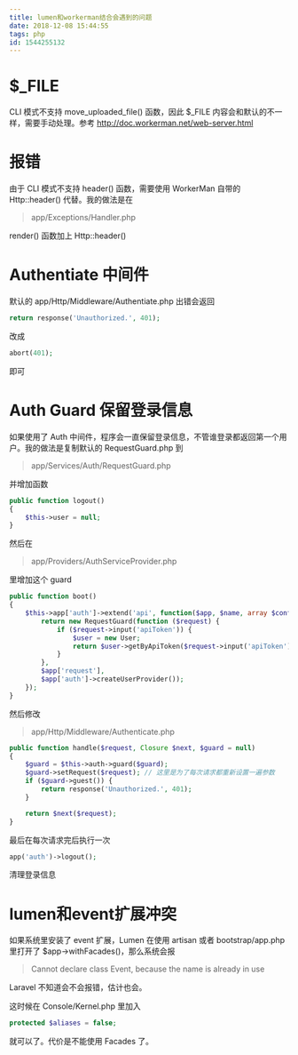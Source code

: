 ```yaml
---
title: lumen和workerman结合会遇到的问题
date: 2018-12-08 15:44:55
tags: php
id: 1544255132
---
```

# $_FILE
CLI 模式不支持 move_uploaded_file() 函数，因此 $_FILE 内容会和默认的不一样，需要手动处理。参考 http://doc.workerman.net/web-server.html

# 报错
由于 CLI 模式不支持 header() 函数，需要使用 WorkerMan 自带的 Http::header() 代替。我的做法是在
> app/Exceptions/Handler.php

render() 函数加上 Http::header()

# Authentiate 中间件
默认的 app/Http/Middleware/Authentiate.php 出错会返回
```php
return response('Unauthorized.', 401);
```
改成
```php
abort(401);
```
即可

# Auth Guard 保留登录信息
如果使用了 Auth 中间件，程序会一直保留登录信息，不管谁登录都返回第一个用户。我的做法是复制默认的 RequestGuard.php 到
> app/Services/Auth/RequestGuard.php

并增加函数
```php
public function logout()
{
    $this->user = null;
}
```

然后在
> app/Providers/AuthServiceProvider.php

里增加这个 guard
```php
public function boot()
{
    $this->app['auth']->extend('api', function($app, $name, array $config) {
        return new RequestGuard(function ($request) {
            if ($request->input('apiToken')) {
                $user = new User;
                return $user->getByApiToken($request->input('apiToken'));
            }
        },
        $app['request'],
        $app['auth']->createUserProvider());
    });
}
```

然后修改
> app/Http/Middleware/Authenticate.php

```php
public function handle($request, Closure $next, $guard = null)
{
    $guard = $this->auth->guard($guard);
    $guard->setRequest($request); // 这里是为了每次请求都重新设置一遍参数
    if ($guard->guest()) {
        return response('Unauthorized.', 401);
    }

    return $next($request);
}
```

最后在每次请求完后执行一次
```php
app('auth')->logout();
```
清理登录信息

# lumen和event扩展冲突
如果系统里安装了 event 扩展，Lumen 在使用 artisan 或者 bootstrap/app.php 里打开了 $app->withFacades()，那么系统会报

> Cannot declare class Event, because the name is already in use

Laravel 不知道会不会报错，估计也会。

这时候在 Console/Kernel.php 里加入
```php
protected $aliases = false;
```
就可以了。代价是不能使用 Facades 了。